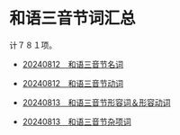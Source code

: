 # 和语三音节词汇总

计７８１项。

- [20240812　和语三音节名词](./2024081201.md)

- [20240812　和语三音节动词](./2024081202.md)

- [20240813　和语三音节形容词＆形容动词](./2024081301.md)

- [20240813　和语三音节杂项词](./2024081302.md)
